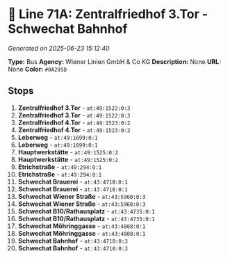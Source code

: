 # 🚌 Line 71A: Zentralfriedhof 3.Tor - Schwechat Bahnhof

*Generated on 2025-06-23 15:12:40*

**Type:** Bus
**Agency:** Wiener Linien GmbH & Co KG
**Description:** None
**URL:** None
**Color:** `#0A295D`

## Stops

1. **Zentralfriedhof 3.Tor** - `at:49:1522:0:3`
2. **Zentralfriedhof 3.Tor** - `at:49:1522:0:3`
3. **Zentralfriedhof 4.Tor** - `at:49:1523:0:2`
4. **Zentralfriedhof 4.Tor** - `at:49:1523:0:2`
5. **Leberweg** - `at:49:1699:0:1`
6. **Leberweg** - `at:49:1699:0:1`
7. **Hauptwerkstätte** - `at:49:1525:0:2`
8. **Hauptwerkstätte** - `at:49:1525:0:2`
9. **Etrichstraße** - `at:49:294:0:1`
10. **Etrichstraße** - `at:49:294:0:1`
11. **Schwechat Brauerei** - `at:43:4718:0:1`
12. **Schwechat Brauerei** - `at:43:4718:0:1`
13. **Schwechat Wiener Straße** - `at:43:5960:0:3`
14. **Schwechat Wiener Straße** - `at:43:5960:0:3`
15. **Schwechat B10/Rathausplatz** - `at:43:4735:0:1`
16. **Schwechat B10/Rathausplatz** - `at:43:4735:0:1`
17. **Schwechat Möhringgasse** - `at:43:4808:0:1`
18. **Schwechat Möhringgasse** - `at:43:4808:0:1`
19. **Schwechat Bahnhof** - `at:43:4710:0:3`
20. **Schwechat Bahnhof** - `at:43:4710:0:3`